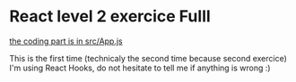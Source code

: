# React level 2 exercice Fulll

[the coding part is in src/App.js](https://github.com/LucasSlrs/fulll-ecercice-level-2/blob/main/exercice-2-frontend/src/App.js)

This is the first time (technicaly the second time because second exercice) I'm using React Hooks, do not hesitate to tell me if anything is wrong :)
